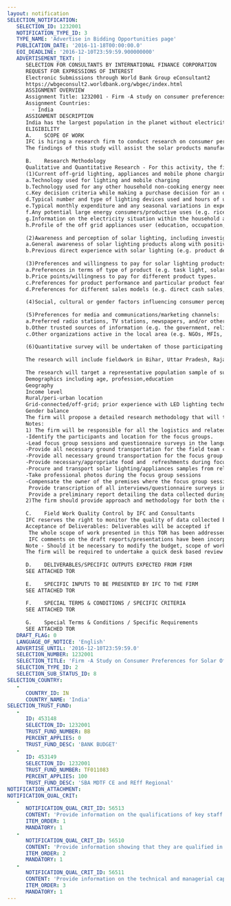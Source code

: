 ```yaml
---
layout: notification
SELECTION_NOTIFICATION: 
   SELECTION_ID: 1232001
   NOTIFICATION_TYPE_ID: 3
   TYPE_NAME: 'Advertise in Bidding Opportunities page'
   PUBLICATION_DATE: '2016-11-18T00:00:00.0'
   EOI_DEADLINE: '2016-12-10T23:59:59.900000000'
   ADVERTISEMENT_TEXT: |
      SELECTION FOR CONSULTANTS BY INTERNATIONAL FINANCE CORPORATION
      REQUEST FOR EXPRESSIONS OF INTEREST
      Electronic Submissions through World Bank Group eConsultant2
      https://wbgeconsult2.worldbank.org/wbgec/index.html
      ASSIGNMENT OVERVIEW
      Assignment Title: 1232001 - Firm -A study on consumer preferences for solar off-grid products
      Assignment Countries:
        - India
      ASSIGNMENT DESCRIPTION
      India has the largest population in the planet without electricity access, with nearly 60 million households (300mn people) un-electrified. During the period 2013  2016, sales of quality assured solar lighting products in India, doubled from 1 million to 2 million units and India is the single largest potential market for this product category. Despite this growth, market penetration remains below 10%. Some of the road blocks to the adoption of solar lights - namely awareness and availability of quality products, and access to consumer finance, remain. A consumer preference study is therefore required, to understand the current consumer preferences and challenges to the adoption of solar lights. The findings from the study will lead to the Lighting Asia/India program providing inputs based on consumer insights, to the stakeholders-manufacturers, distributors etc. for efficient working in the market.
      ELIGIBILITY
      A.	SCOPE OF WORK 
      IFC is hiring a research firm to conduct research on consumer perceptions, preferences and willingness to pay for solar lighting and select DC appliances (IFC will provide a list of these appliances to be studied like DC fans, TVs etc.). It will also help understand the variety of off-grid lighting products that are currently being sold in India.
      The findings of this study will assist the solar products manufacturing and distribution (and other stakeholders) companies in developing their go to market strategies and product offerings, and will also inform the design of a consumer education campaign to be implemented by the program to promote quality assured solar lighting products in the country.  
      
      B.	Research Methodology
      Qualitative and Quantitative Research - For this activity, the firm will employ a range of research techniques, with an emphasis on focus groups discussions individual household surveys, and retailer surveys to provide data and analysis on the following topics: 
      (1)Current off-grid lighting, appliances and mobile phone charging practices, including:(Respondents-Current users of Solar/off grid products)
      a.Technology used for lighting and mobile charging
      b.Technology used for any other household non-cooking energy needs (e.g. TVs, fans), and hours of use per day. 
      c.Key decision criteria while making a purchase decision for an off grid lighting product (price, runtime, brightness etc.)
      d.Typical number and type of lighting devices used and hours of use per day.
      e.Typical monthly expenditure and any seasonal variations in expenditure on lighting, mobile phone charging and other appliances (for all types  candles, kerosene, batteries, diesel generators).
      f.Any potential large energy consumers/productive uses (e.g. rice mills, water pumps). Potential institutional users of solar lighting like schools, rice mills, government offices etc.
      g.Information on the electricity situation within the household and in the surrounding area (e.g. if the house is grid-connected, hours of power cuts in a day, number of households with electricity in a given locality etc.)
      h.Profile of the off grid appliances user (education, occupation, earning, nature of appliance used etc.)
      
      (2)Awareness and perception of solar lighting, including investigation of: (Users and Non users of solar lights)
      a.General awareness of solar lighting products along with positive or negative perception of solar lighting
      b.Previous direct experience with solar lighting (e.g. product details, prices paid, product performance and lifespan, distribution channel). 
      
      (3)Preferences and willingness to pay for solar lighting products (based on demonstration of different solar lighting products): ((Users and non-users)?
      a.Preferences in terms of type of product (e.g. task light, solar lantern, small solar home systems, solar appliances including fans and TVs).
      b.Price points/willingness to pay for different product types.
      c.Preferences for product performance and particular product features. 
      d.Preferences for different sales models (e.g. direct cash sales, consumer financing, pay-as-you-go systems).  
      
      (4)Social, cultural or gender factors influencing consumer perception, buying behavior and usage patterns.
      
      (5)Preferences for media and communications/marketing channels:
      a.Preferred radio stations, TV stations, newspapers, and/or other media sources. 
      b.Other trusted sources of information (e.g. the government, religious leaders, celebrities, etc.). 
      c.Other organizations active in the local area (e.g. NGOs, MFIs, distribution companies, etc.).
      
      (6)Quantitative survey will be undertaken of those participating in the FGDs to document consumer preference and behavior. Data will be used to further substantiate the FGD results.
      
      The research will include fieldwork in Bihar, Uttar Pradesh, Rajasthan and Odisha. The qualitative research will include fieldwork in at least 5 districts in each state (to be aligned with the list of districts finalized for the consumer campaign) and preferably 2 FGDs in each district with 8-10 participants.
      
      The research will target a representative population sample of suitable size that takes into account variations of:
      Demographics including age, profession,education
      Geography
      Income level
      Rural/peri-urban location
      Grid-connected/off-grid; prior experience with LED lighting technology and/or solar lighting products
      Gender balance
      The firm will propose a detailed research methodology that will take these considerations into account. This will also include suggestions on the areas/geographies where fieldwork will be undertaken and the selection criteria. A final decision on the fieldwork areas will be taken jointly with the IFC program team.  
      Notes: 
      1) The firm will be responsible for all the logistics and related costs including but not limited to the following:
      -Identify the participants and location for the focus groups. 
      -Lead focus group sessions and questionnaire surveys in the language appropriate for the participants
      -Provide all necessary ground transportation for the field team conducting the focus groups to and from the sessions and the nearby city where the team has accommodations
      -Provide all necessary ground transportation for the focus group participants to and from both sessions
      -Provide necessary/appropriate food and  refreshments during focus group sessions
      -Procure and transport solar lighting/appliances samples from relevant client/IFC office to the location of the focus group sessions 
      -Take professional photos during the focus group sessions 
      -Compensate the owner of the premises where the focus group sessions are held if and as required 
       Provide transcription of all interviews/questionnaire surveys in English 
       Provide a preliminary report detailing the data collected during the FGD and survey questionnaires in word and/or excel format
      2)The firm should provide approach and methodology for both the qualitative and quantitative components separately and clearly
      
      C.	Field Work Quality Control by IFC and Consultants
      IFC reserves the right to monitor the quality of data collected by the firms interviewers (a quality control approach/methodology to be mutually decided before start of the work). These checks may be performed in a random sample of respondents and questionnaires determined by the IFC, and at times based on the data collection schedule agreed to by the IFC and the consultants.
      Acceptance of Deliverables: Deliverables will be accepted if 
       The whole scope of work presented in this TOR has been addressed, and
       IFC comments on the draft reports/presentations have been incorporated and adequately addressed in the final reports.
      Note - Should it be necessary to modify the budget, scope of work or exceed the time allocated, the firm must discuss the circumstances with IFC and obtain prior written approval through a modification of the contract.  
      The firm will be required to undertake a quick desk based review of similar studies undertaken by other IFC programs like Lighting Asia/India I and, Lighting Africa, Lighting Pakistan, Lighting Bangladesh, to enhance its understanding of the research required and to incorporate the learnings and experience from these programs in the methodology and approach. The information about these will be provided to the firm who has been awarded the contract.  
      
      D.	DELIVERABLES/SPECIFIC OUTPUTS EXPECTED FROM FIRM
      SEE ATTACHED TOR
      
      E.	SPECIFIC INPUTS TO BE PRESENTED BY IFC TO THE FIRM 
      SEE ATTACHED TOR
      
      F.	SPECIAL TERMS & CONDITIONS / SPECIFIC CRITERIA
      SEE ATTACHED TOR
      
      G.	Special Terms & Conditions / Specific Requirements
      SEE ATTACHED TOR
   DRAFT_FLAG: 0
   LANGUAGE_OF_NOTICE: 'English'
   ADVERTISE_UNTIL: '2016-12-10T23:59:59.0'
   SELECTION_NUMBER: 1232001
   SELECTION_TITLE: 'Firm -A Study on Consumer Preferences for Solar Off-Grid Products'
   SELECTION_TYPE_ID: 2
   SELECTION_SUB_STATUS_ID: 8
SELECTION_COUNTRY: 
   - 
      COUNTRY_ID: IN
      COUNTRY_NAME: 'India'
SELECTION_TRUST_FUND: 
   - 
      ID: 453148
      SELECTION_ID: 1232001
      TRUST_FUND_NUMBER: BB
      PERCENT_APPLIES: 0
      TRUST_FUND_DESC: 'BANK BUDGET'
   - 
      ID: 453149
      SELECTION_ID: 1232001
      TRUST_FUND_NUMBER: TF011083
      PERCENT_APPLIES: 100
      TRUST_FUND_DESC: 'SBA MDTF CE and REff Regional'
NOTIFICATION_ATTACHMENT: 
NOTIFICATION_QUAL_CRIT: 
   - 
      NOTIFICATION_QUAL_CRIT_ID: 56513
      CONTENT: 'Provide information on the qualifications of key staff.'
      ITEM_ORDER: 1
      MANDATORY: 1
   - 
      NOTIFICATION_QUAL_CRIT_ID: 56510
      CONTENT: 'Provide information showing that they are qualified in the field of the assignment.'
      ITEM_ORDER: 2
      MANDATORY: 1
   - 
      NOTIFICATION_QUAL_CRIT_ID: 56511
      CONTENT: 'Provide information on the technical and managerial capabilities of the firm.'
      ITEM_ORDER: 3
      MANDATORY: 1
---
```

